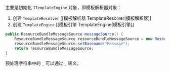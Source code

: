 主要是初始化 `ITemplateEngine` 对象，即模板解析器对象：
1. 创建 `TemplateResolver` [[模板解析器 TemplateResolver|模板解析器]]
2. 创建 `TemplateEngine` [[模板引擎 TemplateEngine|模板引擎]]

```java
public ResourceBundleMessageSource messageSource() {
    ResourceBundleMessageSource resourceBundleMessageSource = new ResourceBundleMessageSource();
    resourceBundleMessageSource.setBasename("Message");
    return resourceBundleMessageSource;
}
```

预处理字符串中的 `_` 可以通过 `_` 转义。
